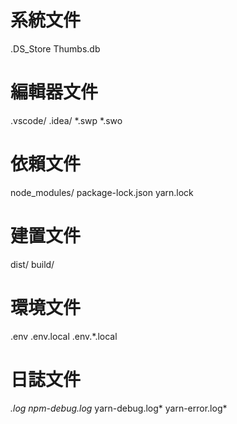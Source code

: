 # 系統文件
.DS_Store
Thumbs.db

# 編輯器文件
.vscode/
.idea/
*.swp
*.swo

# 依賴文件
node_modules/
package-lock.json
yarn.lock

# 建置文件
dist/
build/

# 環境文件
.env
.env.local
.env.*.local

# 日誌文件
*.log
npm-debug.log*
yarn-debug.log*
yarn-error.log*